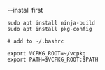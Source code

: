 --install first
```
sudo apt install ninja-build
sudo apt install pkg-config

# add to ~/.bashrc

export VCPKG_ROOT=~/vcpkg
export PATH=$VCPKG_ROOT:$PATH

```
